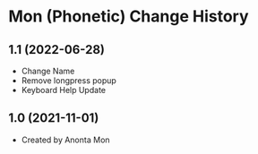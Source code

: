 Mon (Phonetic) Change History
====================

1.1 (2022-06-28)
----------------
* Change Name
* Remove longpress popup
* Keyboard Help Update

1.0 (2021-11-01)
----------------
* Created by Anonta Mon
